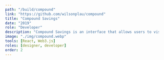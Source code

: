 ```yaml
---
path: "/build/compound"
link: "https://github.com/wilsonplau/compound"
title: "Compound Savings"
date: "2019"
role: "Developer"
description: "Compound Savings is an interface that allows users to visualize and interact with their Compound DAI balances, inspired by popular roboadvisors. I built the proof-of-concept using React / Web3.js on Ethereum (Kovan)."
image: "./img/compound.webp"
tools: [React, Web3.js]
roles: [designer, developer]
order: 2
---
```

